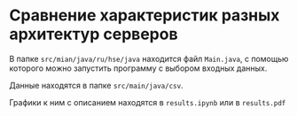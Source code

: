 # Сравнение характеристик разных архитектур серверов

В папке ```src/mian/java/ru/hse/java``` находится файл ```Main.java```,
с помощью которого можно запустить программу с выбором входных данных.

Данные находятся в папке ```src/main/java/csv```.

Графики к ним с описанием находятся в ```results.ipynb``` или в ```results.pdf```
 
